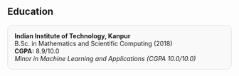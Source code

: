 ## Education
<div style="border:1px solid #ddd; border-radius:10px; padding:15px; margin:10px 0; background:#f9f9f9;">
  <strong>Indian Institute of Technology, Kanpur</strong><br>
  B.Sc. in Mathematics and Scientific Computing (2018)<br>
  <b>CGPA:</b> 8.9/10.0<br>
  <em>Minor in Machine Learning and Applications (CGPA 10.0/10.0)</em>
</div>